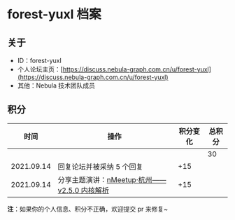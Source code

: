 # forest-yuxl 档案

## 关于

- ID：forest-yuxl
- 个人论坛主页：[https://discuss.nebula-graph.com.cn/u/forest-yuxl](https://discuss.nebula-graph.com.cn/u/forest-yuxl)
- 其他：Nebula 技术团队成员

## 积分

| 时间 | 操作 | 积分变化 | 总积分  |
| --- | --- | --- | --- |
|  |  |  | 30 |
| 2021.09.14 | 回复论坛并被采纳 5 个回复 | +15 |  |
| 2021.09.14 | 分享主题演讲：[nMeetup·杭州——v2.5.0 内核解析](https://www.bilibili.com/video/BV1vv411P7xw?spm_id_from=333.999.0.0)​ ​| +15 |  |


**注**：如果你的个人信息、积分不正确，欢迎提交 pr 来修复~